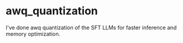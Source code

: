 # awq_quantization
I've done awq quantization of the SFT LLMs for faster inference and memory optimization.
